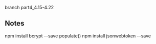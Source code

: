 branch part4_4.15-4.22

## Notes

npm install bcrypt --save
populate()
npm install jsonwebtoken --save
